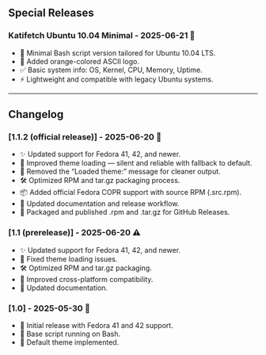 ## Special Releases

### Katifetch Ubuntu 10.04 Minimal - 2025-06-21 🧡
- 🐚 Minimal Bash script version tailored for Ubuntu 10.04 LTS.
- 🎨 Added orange-colored ASCII logo.
- ✅ Basic system info: OS, Kernel, CPU, Memory, Uptime.
- ⚡ Lightweight and compatible with legacy Ubuntu systems.

---

## Changelog

### [1.1.2 (official release)] - 2025-06-20 🚀
- ✨ Updated support for Fedora 41, 42, and newer.
- 🐛 Improved theme loading — silent and reliable with fallback to default.
- 🐛 Removed the “Loaded theme:” message for cleaner output.
- 🛠 Optimized RPM and tar.gz packaging process.
- 📦 Added official Fedora COPR support with source RPM (.src.rpm).
- 📝 Updated documentation and release workflow.
- 🎉 Packaged and published .rpm and .tar.gz for GitHub Releases.

### [1.1 (prerelease)] - 2025-06-20 ⚠️
- ✨ Updated support for Fedora 41, 42, and newer.
- 🐛 Fixed theme loading issues.
- 🛠 Optimized RPM and tar.gz packaging.
- 🐧 Improved cross-platform compatibility.
- 📝 Updated documentation.

### [1.0] - 2025-05-30 🎉
- 🚀 Initial release with Fedora 41 and 42 support.
- 🐚 Base script running on Bash.
- 🎨 Default theme implemented.
